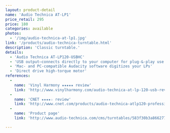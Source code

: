 ```yaml
---
layout: product-detail
name: 'Audio Technica AT-LP1'
price_retail: 295
price: 180
categories: available
photos:
  - '/img/audio-technica-at-lp1.jpg'
link: '/products/audio-technica-turntable.html'
description: 'Classic turntable.'
details:
  - 'Audio Technica AT-LP120-USBHC'
  - 'USB output—connects directly to your computer for plug-&-play use'
  - 'Mac- and PC-compatible Audacity software digitizes your LPs'
  - 'Direct drive high-torque motor'
references:
  -
    name: 'Vinyl Harmony ★★★★★ review'
    link: 'http://www.vinylharmony.com/audio-technica-at-lp-120-usb-review/'
  -
    name: 'CNET ★★★★☆ review'
    link: 'http://www.cnet.com/products/audio-technica-atlp120-professional-turntable-with-usb/review/'
  -
    name: 'Product page'
    link: 'http://www.audio-technica.com/cms/turntables/583f30b3a8662772/'

---
```

